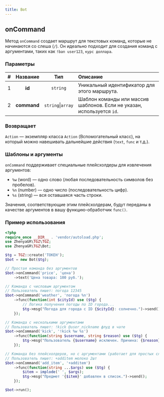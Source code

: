 ```yaml
---
title: Bot
---
```


## onCommand
Метод `onCommand` создает маршрут для текстовых команд, которые не начинаются со слеша (`/`). Он идеально подходит для создания команд с аргументами, таких как `!ban user123`, `курс доллара`.

### Параметры
| # |   Название  |      Тип       | Описание                                                                                                  |
|:-:|:-----------:|:--------------:|:----------------------------------------------------------------------------------------------------------|
| 1 | **id**      | `string`       | Уникальный идентификатор для этого маршрута.                                                                |
| 2 | **command** | `string`\|`array` | Шаблон команды или массив шаблонов. Если не указан, используется `id`.                                      |

### Возвращает
`Action` — экземпляр класса `Action` (Вспомогательный класс), на который можно навешивать дальнейшие действия (`text`, `func` и т.д.).

### Шаблоны и аргументы
`onCommand` поддерживает специальные плейсхолдеры для извлечения аргументов:
- `%w` (word) — одно слово (любая последовательность символов без пробелов).
- `%n` (number) — одно число (последовательность цифр).
- `%s` (string) — вся оставшаяся часть строки.

Значения, соответствующие этим плейсхолдерам, будут переданы в качестве аргументов в вашу функцию-обработчик `func()`.

### Пример использования
```php
<?php
require_once __DIR__ . 'vendor/autoload.php';
use ZhenyaGR\TGZ\TGZ;
use ZhenyaGR\TGZ\Bot;

$tg = TGZ::create('ТОКЕН');
$bot = new Bot($tg);

// Простая команда без аргументов
$bot->onCommand('price', 'цена')
    ->text('Цена товара: 100 руб.');

// Команда с числовым аргументом
// Пользователь пишет: погода 12345
$bot->onCommand('weather', 'погода %n')
    ->func(function(int $cityId) use ($tg) {
        // Логика получения погоды по ID города...
        $tg->msg("Погода для города с ID {$cityId}: солнечно.")->send();
    });

// Команда с несколькими аргументами
// Пользователь пишет: !kick @user_nickname флуд в чате
$bot->onCommand('kick', '!kick %w %s')
    ->func(function(string $username, string $reason) use ($tg) {
        $tg->msg("Пользователь {$username} исключен. Причина: {$reason}.")->send();
    });

// Команда без плейсхолдеров, но с аргументами (работает для простых случаев)
// Пользователь пишет: +additem молоко 2шт
$bot->onCommand('add_item', '+additem')
    ->func(function(string ...$args) use ($tg) {
        $item = implode(' ', $args);
        $tg->msg("Предмет '{$item}' добавлен в список.")->send();
    });

$bot->run();
```